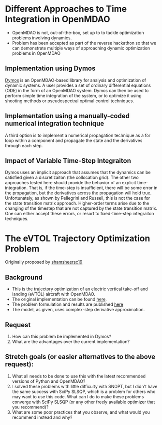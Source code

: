 # Different Approaches to Time Integration in OpenMDAO

* OpenMDAO is not, out-of-the-box, set up to to tackle optimization problems involving dynamics.
* Problem has been accepted as part of the reverse hackathon so that we can demonstrate multiple ways of approaching dynamic optimization problems in OpenMDAO

## Implementation using Dymos

[Dymos](https://github.com/OpenMDAO/dymos) is an OpenMDAO-based library for analysis and optimization of dynamic systems.
A user provides a set of ordinary differential equations (ODE) in the form of an OpenMDAO system.
Dymos can then be used to perform simple time integration of the system, or to optimize it using shooting methods or pseudospectral optimal control techniques.

## Implementation using a manually-coded numerical integration technique

A third option is to implement a numerical propagation technique as a for loop within a component and propagate the state and the derivatives through each step.

## Impact of Variable Time-Step Integraiton

Dymos uses an implicit approach that assumes that the dynamics can be satisfied given a discretizaiton (the collocation grid).
The other two approaches tested here should provide the behavior of an explicit time-integration.
That is, if the time-step is insufficient, there will be some error in the propagation, but the derivatives across the propagation will hold true.
Unfortunately, as shown by Pellegrini and Russell, this is not the case for the state transition matrix approach.
Higher-order terms arise due to the changing of the timestep that are not captured by the state transition matrix.
One can either accept these errors, or resort to fixed-time-step integraiton techniques.

# The eVTOL Trajectory Optimization Problem

Originally proposed by [shamsheersc19](https://github.com/shamsheersc19)

## Background

* This is the trajectory optimization of an electric vertical take-off and landing (eVTOL) aircraft with OpenMDAO.
* The original implementation can be found [here](https://bitbucket.org/shamsheersc19/tilt_wing_evtol_takeoff).
* The problem formulation and results are published [here](https://www.researchgate.net/publication/337259571_Tilt-Wing_eVTOL_Takeoff_Trajectory_Optimization)
* The model, as given, uses complex-step derivative approximation.

## Request

1) How can this problem be implemented in Dymos?
2) What are the advantages over the current implementation?

## Stretch goals (or easier alternatives to the above request):
1) What all needs to be done to use this with the latest recommended versions of Python and OpenMDAO?
2) I solved these problems with little difficulty with SNOPT, but I didn't have the same success with SciPy SLSQP, which is a problem for others who may want to use this code. What can I do to make these problems converge with SciPy SLSQP (or any other freely available optimizer that you recommend)?
3) What are some poor practices that you observe, and what would you recommend instead and why?
